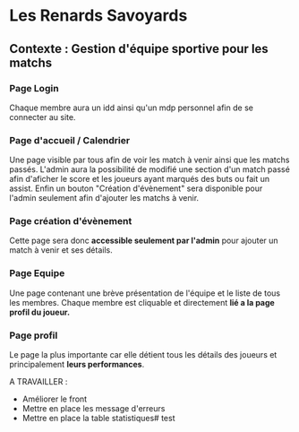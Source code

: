 # Les Renards Savoyards

## Contexte : Gestion d'équipe sportive pour les matchs

### Page Login
Chaque membre aura un idd ainsi qu'un mdp personnel afin de se connecter au site.

### Page d'accueil / Calendrier
Une page visible par tous afin de voir les match à venir ainsi que les matchs passés.
L'admin aura la possibilité de modifié une section d'un match passé afin d'aficher le score et les joueurs
ayant marqués des buts ou fait un assist.
Enfin un bouton "Création d'évènement" sera disponible pour l'admin seulement afin d'ajouter les matchs à venir.

### Page création d'évènement
Cette page sera donc **accessible seulement par l'admin** pour ajouter un match à venir et ses détails.

### Page Equipe
 Une page contenant une brève présentation de l'équipe et le liste de tous les membres.
 Chaque membre est cliquable et directement **lié a la page profil du joueur.**

 ### Page profil
 Le page la plus importante car elle détient tous les détails des joueurs et principalement **leurs performances**.



 A TRAVAILLER : 

 - Améliorer le front
 - Mettre en place les message d'erreurs
 - Mettre en place la table statistiques# test
